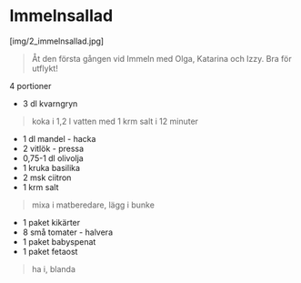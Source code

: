 # Immelnsallad

[img/2_immelnsallad.jpg]

> Åt den första gången vid Immeln med Olga, Katarina och Izzy. Bra för utflykt!

4 portioner

* 3 dl kvarngryn

> koka i 1,2 l vatten med 1 krm salt i 12 minuter

* 1 dl mandel - hacka
* 2 vitlök - pressa
* 0,75-1 dl olivolja
* 1 kruka basilika
* 2 msk ciitron
* 1 krm salt

> mixa i matberedare, lägg i bunke

* 1 paket kikärter
* 8 små tomater - halvera
* 1 paket babyspenat
* 1 paket fetaost

> ha i, blanda
